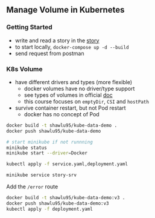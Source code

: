 ## Manage Volume in Kubernetes

### Getting Started

- write and read a story in the [story](./story/)
- to start locally, `docker-compose up -d --build`
- send request from postman

### K8s Volume

- have different drivers and types (more flexible)
  - docker volumes have no driver/type support
  - see types of volumes in official [doc](https://kubernetes.io/docs/concepts/storage/volumes/)
  - this course focuses on `emptyDir`, `CSI` and `hostPath`
- survive container restart, but not Pod restart
  - docker has no concept of Pod

```bash
docker build -t shawlu95/kube-data-demo .
docker push shawlu95/kube-data-demo

# start minikube if not runnning
minikube status
minikube start --driver=Docker

kubectl apply -f service.yaml,deployment.yaml

minikube service story-srv
```

Add the `/error` route

```bash
docker build -t shawlu95/kube-data-demo:v3 .
docker push shawlu95/kube-data-demo:v3
kubectl apply -f deployment.yaml
```
